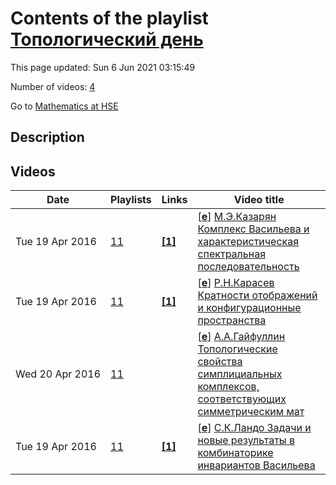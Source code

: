 # Contents of the playlist [Топологический день](https://www.youtube.com/playlist?list=PLq3E5oubNNoC-0bAmyADduCUL3c_yN96y)

This page updated: Sun 6 Jun 2021 03:15:49

Number of videos: [4](#videos)

Go to [Mathematics at HSE](../README.md)

## Description



## Videos

|Date|Playlists|Links|Video title|
|---|---|---|---|
| Tue&nbsp;19&nbsp;Apr&nbsp;2016 | [11](../playlists/11 "Топологический день") | [**[1]**](https://www.youtube.com/editor) | [[**e**](https://studio.youtube.com/video/pVUVf9i3r9w/edit "Edit")] [М.Э.Казарян Комплекс Васильева и характеристическая спектральная последовательность](https://www.youtube.com/watch?v=pVUVf9i3r9w&list=PLq3E5oubNNoC-0bAmyADduCUL3c_yN96y "Этот ролик обработан в Видеоредакторе YouTube (https://www.youtube.com/editor)") |
| Tue&nbsp;19&nbsp;Apr&nbsp;2016 | [11](../playlists/11 "Топологический день") | [**[1]**](https://www.youtube.com/editor) | [[**e**](https://studio.youtube.com/video/lxqLr8QK2OE/edit "Edit")] [Р.Н.Карасев Кратности отображений и конфигурационные пространства](https://www.youtube.com/watch?v=lxqLr8QK2OE&list=PLq3E5oubNNoC-0bAmyADduCUL3c_yN96y "Этот ролик обработан в Видеоредакторе YouTube (https://www.youtube.com/editor)") |
| Wed&nbsp;20&nbsp;Apr&nbsp;2016 | [11](../playlists/11 "Топологический день") |  | [[**e**](https://studio.youtube.com/video/ClLziJ1MhR8/edit "Edit")] [А.А.Гайфуллин Топологические свойства симплициальных комплексов, соответствующих симметрическим мат](https://www.youtube.com/watch?v=ClLziJ1MhR8&list=PLq3E5oubNNoC-0bAmyADduCUL3c_yN96y "А.А.Гайфуллин Топологические свойства симплициальных комплексов, соответствующих симметрическим матрицам") |
| Tue&nbsp;19&nbsp;Apr&nbsp;2016 | [11](../playlists/11 "Топологический день") | [**[1]**](https://www.youtube.com/editor) | [[**e**](https://studio.youtube.com/video/Q0dGy-dVqXs/edit "Edit")] [С.К.Ландо Задачи и новые результаты в комбинаторике инвариантов Васильева](https://www.youtube.com/watch?v=Q0dGy-dVqXs&list=PLq3E5oubNNoC-0bAmyADduCUL3c_yN96y "Этот ролик обработан в Видеоредакторе YouTube (https://www.youtube.com/editor)") |

